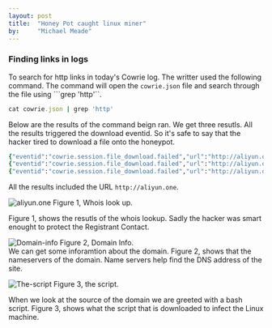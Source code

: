 ```yaml
---
layout: post
title:  "Honey Pot caught linux miner"
by:     "Michael Meade"
---
```


### Finding links in logs
To search for http links in today's Cowrie log. The writter used the following command. The command will open the ```cowrie.json``` file and search through the file using ```grep 'http'``.

```ruby
cat cowrie.json | grep 'http' 

```
Below are the results of the command beign ran. We get three resutls. All the results triggered the download eventid. So it's safe to say that the hacker tired to download a file onto the honeypot.

```ruby
{"eventid":"cowrie.session.file_download.failed","url":"http://aliyun.one)","message":"Attempt to download file(s) from URL (http://aliyun.one)) failed","sensor":"0b4427e4fa94","timestamp":"2019-12-02T22:20:13.192017Z","src_ip":"172.17.0.1","session":"33f4195a1e28"}
{"eventid":"cowrie.session.file_download.failed","url":"http://aliyun.one)","message":"Attempt to download file(s) from URL (http://aliyun.one)) failed","sensor":"0b4427e4fa94","timestamp":"2019-12-02T22:20:13.242504Z","src_ip":"172.17.0.1","session":"c2c28e5f5a43"}
{"eventid":"cowrie.session.file_download.failed","url":"http://aliyun.one)","message":"Attempt to download file(s) from URL (http://aliyun.one)) failed","sensor":"0b4427e4fa94","timestamp":"2019-12-02T22:20:13.245058Z","src_ip":"172.17.0.1","session":"92257240bbc3"}
```
All the results included the URL ```http://aliyun.one```. 

![aliyun.one](https://i.imgur.com/EWFC16B.png=100x20)
Figure 1, Whois look up.<br>

Figure 1, shows the resutls of the whois lookup. Sadly the hacker was smart enought to protect the Registrant Contact. 

![Domain-info](https://i.imgur.com/vzIz8sr.png=100x20)
Figure 2, Domain Info.<br>
We can get some inforamtion about the domain. Figure 2, shows that the nameservers of the domain. Name servers help find the DNS address of the site.

![The-script](https://i.imgur.com/MBOjQI7.png=100x20)
Figure 3, the script.
 
When we look at the source of the domain we are greeted with a bash script. 
Figure 3, shows what the script that is downloaded to infect the Linux machine. 

